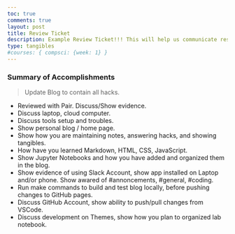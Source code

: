 ```yaml
---
toc: true
comments: true
layout: post
title: Review Ticket
description: Example Review Ticket!!! This will help us communicate results.
type: tangibles
#courses: { compsci: {week: 1} }
---
```


### Summary of Accomplishments
> Update Blog to contain all hacks.  
- Reviewed with Pair.  Discuss/Show evidence.
- Discuss laptop, cloud computer.
- Discuss tools setup and troubles.
- Show personal blog / home page.
- Show how you are maintaining notes, answering hacks, and showing tangibles.  
- How have you learned Markdown, HTML, CSS, JavaScript.
- Show Jupyter Notebooks and how you have added and organized them in the blog.
- Show evidence of using Slack Account, show app installed on Laptop and/or phone.  Show awared of #annoncements, #general, #coding.
- Run make commands to build and test blog locally, before pushing changes to GitHub pages.
- Discuss GitHub Account, show ability to push/pull changes from VSCode.
- Discuss development on Themes, show how you plan to organized lab notebook.